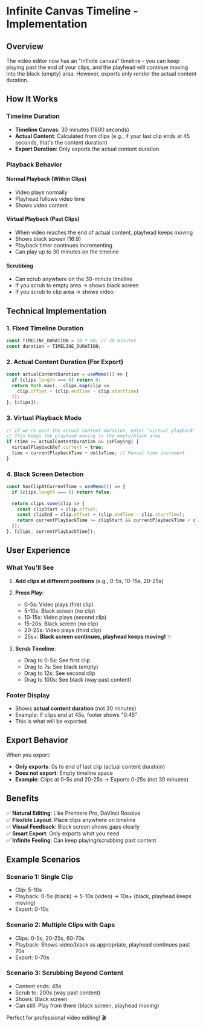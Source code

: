 # Infinite Canvas Timeline - Implementation

## Overview

The video editor now has an "infinite canvas" timeline - you can keep playing past the end of your clips, and the playhead will continue moving into the black (empty) area. However, exports only render the actual content duration.

## How It Works

### Timeline Duration
- **Timeline Canvas**: 30 minutes (1800 seconds)
- **Actual Content**: Calculated from clips (e.g., if your last clip ends at 45 seconds, that's the content duration)
- **Export Duration**: Only exports the actual content duration

### Playback Behavior

#### Normal Playback (Within Clips)
- Video plays normally
- Playhead follows video time
- Shows video content

#### Virtual Playback (Past Clips)
- When video reaches the end of actual content, playhead keeps moving
- Shows black screen (16:9)
- Playback timer continues incrementing
- Can play up to 30 minutes on the timeline

#### Scrubbing
- Can scrub anywhere on the 30-minute timeline
- If you scrub to empty area → shows black screen
- If you scrub to clip area → shows video

## Technical Implementation

### 1. Fixed Timeline Duration
```typescript
const TIMELINE_DURATION = 30 * 60; // 30 minutes
const duration = TIMELINE_DURATION;
```

### 2. Actual Content Duration (For Export)
```typescript
const actualContentDuration = useMemo(() => {
  if (clips.length === 0) return 0;
  return Math.max(...clips.map(clip => 
    clip.offset + (clip.endTime - clip.startTime)
  ));
}, [clips]);
```

### 3. Virtual Playback Mode
```typescript
// If we're past the actual content duration, enter "virtual playback" mode
// This keeps the playhead moving in the empty/black area
if (time >= actualContentDuration && isPlaying) {
  virtualPlaybackRef.current = true;
  time = currentPlaybackTime + deltaTime; // Manual time increment
}
```

### 4. Black Screen Detection
```typescript
const hasClipAtCurrentTime = useMemo(() => {
  if (clips.length === 0) return false;
  
  return clips.some(clip => {
    const clipStart = clip.offset;
    const clipEnd = clip.offset + (clip.endTime - clip.startTime);
    return currentPlaybackTime >= clipStart && currentPlaybackTime < clipEnd;
  });
}, [clips, currentPlaybackTime]);
```

## User Experience

### What You'll See

1. **Add clips at different positions** (e.g., 0-5s, 10-15s, 20-25s)
2. **Press Play**:
   - 0-5s: Video plays (first clip)
   - 5-10s: Black screen (no clip)
   - 10-15s: Video plays (second clip)
   - 15-20s: Black screen (no clip)
   - 20-25s: Video plays (third clip)
   - 25s+: **Black screen continues, playhead keeps moving!** ✨

3. **Scrub Timeline**:
   - Drag to 0-5s: See first clip
   - Drag to 7s: See black (empty)
   - Drag to 12s: See second clip
   - Drag to 100s: See black (way past content)

### Footer Display
- Shows **actual content duration** (not 30 minutes)
- Example: If clips end at 45s, footer shows "0:45"
- This is what will be exported

## Export Behavior

When you export:
- **Only exports**: 0s to end of last clip (actual content duration)
- **Does not export**: Empty timeline space
- **Example**: Clips at 0-5s and 20-25s → Exports 0-25s (not 30 minutes)

## Benefits

✅ **Natural Editing**: Like Premiere Pro, DaVinci Resolve  
✅ **Flexible Layout**: Place clips anywhere on timeline  
✅ **Visual Feedback**: Black screen shows gaps clearly  
✅ **Smart Export**: Only exports what you need  
✅ **Infinite Feeling**: Can keep playing/scrubbing past content  

## Example Scenarios

### Scenario 1: Single Clip
- Clip: 5-10s
- Playback: 0-5s (black) → 5-10s (video) → 10s+ (black, playhead keeps moving)
- Export: 0-10s

### Scenario 2: Multiple Clips with Gaps
- Clips: 0-5s, 20-25s, 60-70s
- Playback: Shows video/black as appropriate, playhead continues past 70s
- Export: 0-70s

### Scenario 3: Scrubbing Beyond Content
- Content ends: 45s
- Scrub to: 200s (way past content)
- Shows: Black screen
- Can still: Play from there (black screen, playhead moving)

Perfect for professional video editing! 🎬

